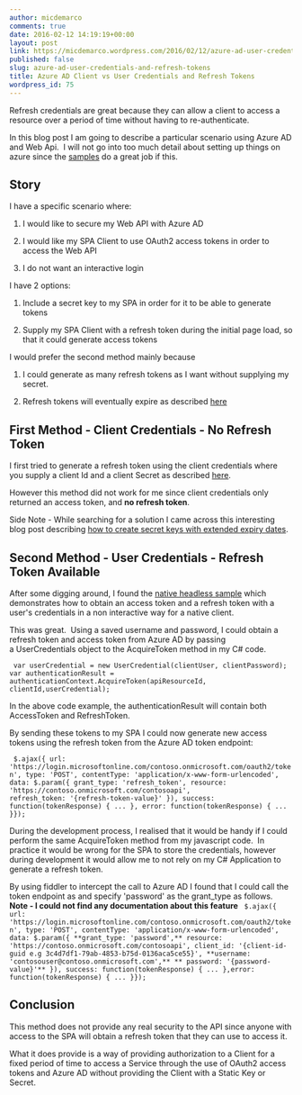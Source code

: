 ```yaml
---
author: micdemarco
comments: true
date: 2016-02-12 14:19:19+00:00
layout: post
link: https://micdemarco.wordpress.com/2016/02/12/azure-ad-user-credentials-and-refresh-tokens/
published: false
slug: azure-ad-user-credentials-and-refresh-tokens
title: Azure AD Client vs User Credentials and Refresh Tokens
wordpress_id: 75
---
```


Refresh credentials are great because they can allow a client to access a resource over a period of time without having to re-authenticate.

In this blog post I am going to describe a particular scenario using Azure AD and Web Api.  I will not go into too much detail about setting up things on azure since the [samples](https://github.com/Azure-Samples) do a great job if this.

## Story

I have a specific scenario where:
	
  1. I would like to secure my Web API with Azure AD

	
  2. I would like my SPA Client to use OAuth2 access tokens in order to access the Web API

	
  3. I do not want an interactive login


I have 2 options:

	
  1. Include a secret key to my SPA in order for it to be able to generate tokens

	
  2. Supply my SPA Client with a refresh token during the initial page load, so that it could generate access tokens


I would prefer the second method mainly because

	
  1. I could generate as many refresh tokens as I want without supplying my secret.

	
  2. Refresh tokens will eventually expire as described [here](http://www.cloudidentity.com/blog/2015/03/20/azure-ad-token-lifetime/)


## First Method - Client Credentials - No Refresh Token


I first tried to generate a refresh token using the client credentials where you supply a client Id and a client Secret as described [here](https://msdn.microsoft.com/en-us/library/azure/dn645543.aspx).

However this method did not work for me since client credentials only returned an access token, and **no refresh token**.

Side Note - While searching for a solution I came across this interesting blog post describing [how to create secret keys with extended expiry dates](http://www.silver-it.com/node/203).


## Second Method - User Credentials - Refresh Token Available


After some digging around, I found the [native headless sample](https://github.com/Azure-Samples/active-directory-dotnet-native-headless) which demonstrates how to obtain an access token and a refresh token with a user's credentials in a non interactive way for a native client.

This was great.  Using a saved username and password, I could obtain a refresh token and access token from Azure AD by passing a UserCredentials object to the AcquireToken method in my C# code.

`
var userCredential = new UserCredential(clientUser, clientPassword);
var authenticationResult = authenticationContext.AcquireToken(apiResourceId, clientId,userCredential);`



In the above code example, the authenticationResult will contain both AccessToken and RefreshToken.

By sending these tokens to my SPA I could now generate new access tokens using the refresh token from the Azure AD token endpoint:

`
$.ajax({
url: 'https://login.microsoftonline.com/contoso.onmicrosoft.com/oauth2/token',
type: 'POST',
contentType: 'application/x-www-form-urlencoded',
data: $.param({
grant_type: 'refresh_token',
resource: 'https://contoso.onmicrosoft.com/contosoapi',
refresh_token: '{refresh-token-value}'
}),
success: function(tokenResponse) {
...
},
error: function(tokenResponse) {
...
}});`



During the development process, I realised that it would be handy if I could perform the same AcquireToken method from my javascript code.  In practice it would be wrong for the SPA to store the credentials, however during development it would allow me to not rely on my C# Application to generate a refresh token.

By using fiddler to intercept the call to Azure AD I found that I could call the token endpoint as and specify 'password' as the grant_type as follows.
**Note - I could not find any documentation about this feature**
`
$.ajax({
url: 'https://login.microsoftonline.com/contoso.onmicrosoft.com/oauth2/token',
type: 'POST',
contentType: 'application/x-www-form-urlencoded',
data: $.param({
**grant_type: 'password',**
resource: 'https://contoso.onmicrosoft.com/contosoapi',
client_id: '{client-id-guid e.g 3c4d7df1-79ab-4853-b75d-0136aca5ce55}',
**username: 'contosouser@contoso.onmicrosoft.com',**
** password: '{password-value}'**
}),
success: function(tokenResponse) {
...
},error: function(tokenResponse) {
...
}});`


## Conclusion


This method does not provide any real security to the API since anyone with access to the SPA will obtain a refresh token that they can use to access it.

What it does provide is a way of providing authorization to a Client for a fixed period of time to access a Service through the use of OAuth2 access tokens and Azure AD without providing the Client with a Static Key or Secret.
